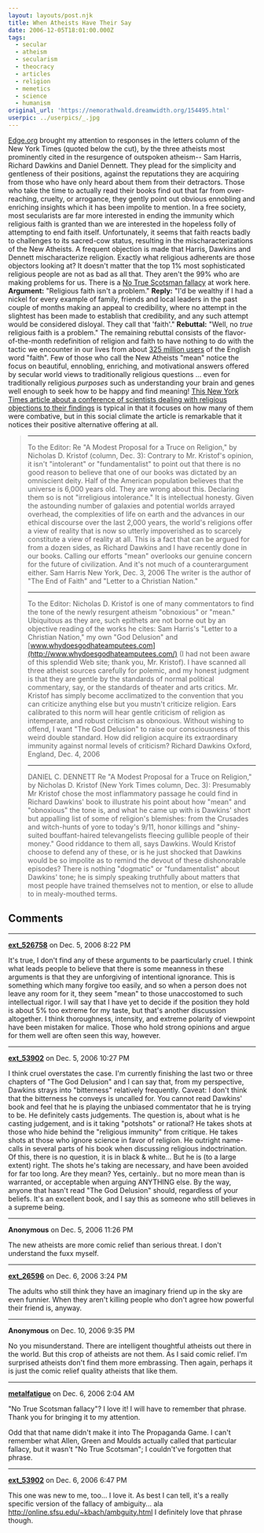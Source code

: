 ```yaml
---
layout: layouts/post.njk
title: When Atheists Have Their Say
date: 2006-12-05T18:01:00.000Z
tags:
  - secular
  - atheism
  - secularism
  - theocracy
  - articles
  - religion
  - memetics
  - science
  - humanism
original_url: 'https://nemorathwald.dreamwidth.org/154495.html'
userpic: ../userpics/_.jpg
---
```

[Edge.org](http://www.edge.org/) brought my attention to responses in the letters column of the New York Times (quoted below the cut), by the three atheists most prominently cited in the resurgence of outspoken atheism-- Sam Harris, Richard Dawkins and Daniel Dennett. They plead for the simplicity and gentleness of their positions, against the reputations they are acquiring from those who have only heard about them from their detractors. Those who take the time to actually read their books find out that far from over-reaching, cruelty, or arrogance, they gently point out obvious ennobling and enriching insights which it has been impolite to mention. In a free society, most secularists are far more interested in ending the immunity which religious faith is granted than we are interested in the hopeless folly of attempting to end faith itself. Unfortunately, it seems that faith reacts badly to challenges to its sacred-cow status, resulting in the mischaracterizations of the New Atheists. A frequent objection is made that Harris, Dawkins and Dennett mischaracterize religion. Exactly what religious adherents are those objectors looking at? It doesn't matter that the top 1% most sophisticated religious people are not as bad as all that. They aren't the 99% who are making problems for us. There is a [No True Scotsman fallacy](http://en.wikipedia.org/wiki/No_true_Scotsman) at work here. **Argument:** "Religious faith isn't a problem." **Reply:** "I'd be wealthy if I had a nickel for every example of family, friends and local leaders in the past couple of months making an appeal to credibility, where no attempt in the slightest has been made to establish that credibility, and any such attempt would be considered disloyal. They call that 'faith'." **Rebuttal:** "Well, no _true_ religious faith is a problem." The remaining rebuttal consists of the flavor-of-the-month redefinition of religion and faith to have nothing to do with the tactic we encounter in our lives from about [325 million users](http://en.wikipedia.org/wiki/List_of_languages_by_number_of_native_speakers) of the English word "faith". Few of those who call the New Atheists "mean" notice the focus on beautiful, ennobling, enriching, and motivational answers offered by secular world views to traditionally religious questions ... even for traditionally religious _purposes_ such as understanding your brain and genes well enough to seek how to be happy and find meaning! [This New York Times article about a conference of scientists dealing with religious objections to their findings](http://www.nytimes.com/2006/11/21/science/21belief.html?ex=1321765200&en=1248e2f606e1e138&ei=5090&partner=rssuserland&emc=rss) is typical in that it focuses on how many of them were combative, but in this social climate the article is remarkable that it notices their positive alternative offering at all.

> * * *
> 
> To the Editor: Re "A Modest Proposal for a Truce on Religion," by Nicholas D. Kristof (column, Dec. 3): Contrary to Mr. Kristof's opinion, it isn't "intolerant" or "fundamentalist" to point out that there is no good reason to believe that one of our books was dictated by an omniscient deity. Half of the American population believes that the universe is 6,000 years old. They are wrong about this. Declaring them so is not "irreligious intolerance." It is intellectual honesty. Given the astounding number of galaxies and potential worlds arrayed overhead, the complexities of life on earth and the advances in our ethical discourse over the last 2,000 years, the world's religions offer a view of reality that is now so utterly impoverished as to scarcely constitute a view of reality at all. This is a fact that can be argued for from a dozen sides, as Richard Dawkins and I have recently done in our books. Calling our efforts "mean" overlooks our genuine concern for the future of civilization. And it's not much of a counterargument either. Sam Harris New York, Dec. 3, 2006 The writer is the author of "The End of Faith" and "Letter to a Christian Nation."
> 
> * * *
> 
> To the Editor: Nicholas D. Kristof is one of many commentators to find the tone of the newly resurgent atheism "obnoxious" or "mean." Ubiquitous as they are, such epithets are not borne out by an objective reading of the works he cites: Sam Harris's "Letter to a Christian Nation," my own "God Delusion" and [www.whydoesgodhateamputees.com](http://www.whydoesgodhateamputees.com/) (I had not been aware of this splendid Web site; thank you, Mr. Kristof). I have scanned all three atheist sources carefully for polemic, and my honest judgment is that they are gentle by the standards of normal political commentary, say, or the standards of theater and arts critics. Mr. Kristof has simply become acclimatized to the convention that you can criticize anything else but you mustn't criticize religion. Ears calibrated to this norm will hear gentle criticism of religion as intemperate, and robust criticism as obnoxious. Without wishing to offend, I want "The God Delusion" to raise our consciousness of this weird double standard. How did religion acquire its extraordinary immunity against normal levels of criticism? Richard Dawkins Oxford, England, Dec. 4, 2006
> 
> * * *
> 
> DANIEL C. DENNETT Re "A Modest Proposal for a Truce on Religion," by Nicholas D. Kristof (New York Times column, Dec. 3): Presumably Mr Kristof chose the most inflammatory passage he could find in Richard Dawkins' book to illustrate his point about how "mean" and "obnoxious" the tone is, and what he came up with is Dawkins' short but appalling list of some of religion's blemishes: from the Crusades and witch-hunts of yore to today's 9/11, honor killings and "shiny-suited bouffant-haired televangelists fleecing gullible people of their money." Good riddance to them all, says Dawkins. Would Kristof choose to defend any of these, or is he just shocked that Dawkins would be so impolite as to remind the devout of these dishonorable episodes? There is nothing "dogmatic" or "fundamentalist" about Dawkins' tone; he is simply speaking truthfully about matters that most people have trained themselves not to mention, or else to allude to in mealy-mouthed terms.

## Comments

---

**[ext_526758](https://www.dreamwidth.org/users/ext_526758)** on Dec. 5, 2006 8:22 PM

It's true, I don't find any of these arguments to be paarticularly cruel. I think what leads people to believe that there is some meanness in these arguments is that they are unforgiving of intentional ignorance. This is something which many forgive too easily, and so when a person does not leave any room for it, they seem "mean" to those unaccostomed to such intellectual rigor. I will say that I have yet to decide if the position they hold is about 5% too extreme for my taste, but that's another discussion altogether. I think thoroughness, intensity, and extreme polarity of viewpoint have been mistaken for malice. Those who hold strong opinions and argue for them well are often seen this way, however.

---

**[ext_53902](https://www.dreamwidth.org/users/ext_53902)** on Dec. 5, 2006 10:27 PM

I think cruel overstates the case. I'm currently finishing the last two or three chapters of "The God Delusion" and I can say that, from my perspective, Dawkins strays into "bitterness" relatively frequently. Caveat: I don't think that the bitterness he conveys is uncalled for. You cannot read Dawkins' book and feel that he is playing the unbiased commentator that he is trying to be. He definitely casts judgements. The question is, about what is he casting judgement, and is it taking "potshots" or rational? He takes shots at those who hide behind the "religious immunity" from critique. He takes shots at those who ignore science in favor of religion. He outright name-calls in several parts of his book when discussing religious indoctrination. Of this, there is no question, it is in black & white... But he is (to a large extent) right. The shots he's taking are necessary, and have been avoided for far too long. Are they mean? Yes, certainly.. but no more mean than is warranted, or acceptable when arguing ANYTHING else. By the way, anyone that hasn't read "The God Delusion" should, regardless of your beliefs. It's an excellent book, and I say this as someone who still believes in a supreme being.

---

**Anonymous** on Dec. 5, 2006 11:26 PM

The new atheists are more comic relief than serious threat. I don't understand the fuxx myself.

---

**[ext_26596](https://www.dreamwidth.org/users/ext_26596)** on Dec. 6, 2006 3:24 PM

The adults who still think they have an imaginary friend up in the sky are even funnier. When they aren't killing people who don't agree how powerful their friend is, anyway.

---

**Anonymous** on Dec. 10, 2006 9:35 PM

No you misunderstand. There are intelligent thoughtful atheists out there in the world. But this crop of atheists are not them. As I said comic relief. I'm surprised atheists don't find them more embrassing. Then again, perhaps it is just the comic relief quality atheists that like them.

---

**[metalfatigue](https://www.dreamwidth.org/users/metalfatigue)** on Dec. 6, 2006 2:04 AM

"No True Scotsman fallacy"? I love it! I will have to remember that phrase. Thank you for bringing it to my attention.

Odd that that name didn't make it into The Propaganda Game. I can't remember what Allen, Green and Moulds actually called that particular fallacy, but it wasn't "No True Scotsman"; I couldn't've forgotten that phrase.

---

**[ext_53902](https://www.dreamwidth.org/users/ext_53902)** on Dec. 6, 2006 6:47 PM

This one was new to me, too... I love it. As best I can tell, it's a really specific version of the fallacy of ambiguity... ala http://online.sfsu.edu/~kbach/ambguity.html I definitely love that phrase though.
